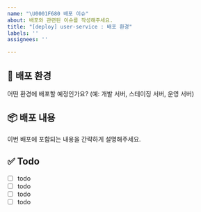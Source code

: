 ```yaml
---
name: "\U0001F680 배포 이슈"
about: 배포와 관련된 이슈를 작성해주세요.
title: "[deploy] user-service : 배포 환경"
labels: ''
assignees: ''

---
```


## 📌 배포 환경
어떤 환경에 배포할 예정인가요? (예: 개발 서버, 스테이징 서버, 운영 서버)

## 📦 배포 내용
이번 배포에 포함되는 내용을 간략하게 설명해주세요.

## ✅ Todo
- [ ] todo
- [ ] todo
- [ ] todo
- [ ] todo
